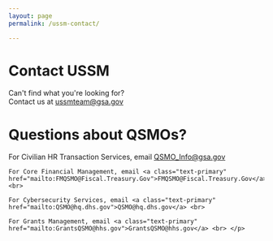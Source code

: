 ```yaml
---
layout: page
permalink: /ussm-contact/

---
```



<h1 class="text-primary"> Contact USSM </h1>
<p> Can't find what you're looking for?<br>
    Contact us at <A HREF="mailto:ussmteam@gsa.gov">ussmteam@gsa.gov</A>
<h1 class="text-primary">Questions about QSMOs?</h1> </p>
<p> For Civilian HR Transaction Services, email <a class="text-primary" href="mailto:QSMO_Info@gsa.gov">QSMO_Info@gsa.gov</a> <br>

    For Core Financial Management, email <a class="text-primary" href="mailto:FMQSMO@Fiscal.Treasury.Gov">FMQSMO@Fiscal.Treasury.Gov</a> <br>

    For Cybersecurity Services, email <a class="text-primary" href="mailto:QSMO@hq.dhs.gov">QSMO@hq.dhs.gov</a> <br>

    For Grants Management, email <a class="text-primary" href="mailto:GrantsQSMO@hhs.gov">GrantsQSMO@hhs.gov</a> <br> </p>

